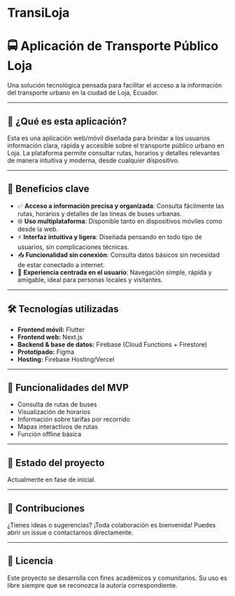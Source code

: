 # TransiLoja

# 🚍 Aplicación de Transporte Público Loja

Una solución tecnológica pensada para facilitar el acceso a la información del transporte urbano en la ciudad de Loja, Ecuador.

---

## 📱 ¿Qué es esta aplicación?

Esta es una aplicación web/móvil diseñada para brindar a los usuarios información clara, rápida y accesible sobre el transporte público urbano en Loja. La plataforma permite consultar rutas, horarios y detalles relevantes de manera intuitiva y moderna, desde cualquier dispositivo.

---

## 🌟 Beneficios clave

- ✅ **Acceso a información precisa y organizada**: Consulta fácilmente las rutas, horarios y detalles de las líneas de buses urbanas.
- 🌐 **Uso multiplataforma**: Disponible tanto en dispositivos móviles como desde la web.
- ⚡ **Interfaz intuitiva y ligera**: Diseñada pensando en todo tipo de usuarios, sin complicaciones técnicas.
- 📥 **Funcionalidad sin conexión**: Consulta datos básicos sin necesidad de estar conectado a internet.
- 🧭 **Experiencia centrada en el usuario**: Navegación simple, rápida y amigable, ideal para personas locales y visitantes.

---

## 🛠️ Tecnologías utilizadas

- **Frontend móvil:** Flutter  
- **Frontend web:** Next.js  
- **Backend & base de datos:** Firebase (Cloud Functions + Firestore)  
- **Prototipado:** Figma  
- **Hosting:** Firebase Hosting/Vercel

---

## 🚧 Funcionalidades del MVP

- Consulta de rutas de buses
- Visualización de horarios
- Información sobre tarifas por recorrido
- Mapas interactivos de rutas
- Función offline básica

---

## 📌 Estado del proyecto

Actualmente en fase de inicial.

---

## 🤝 Contribuciones

¿Tienes ideas o sugerencias? ¡Toda colaboración es bienvenida! Puedes abrir un issue o contactarnos directamente.

---

## 📄 Licencia

Este proyecto se desarrolla con fines académicos y comunitarios. Su uso es libre siempre que se reconozca la autoría correspondiente.

